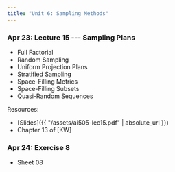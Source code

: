 ```yaml
---
title: "Unit 6: Sampling Methods" 
---
```



### Apr 23: Lecture 15 --- Sampling Plans

- Full Factorial
- Random Sampling
- Uniform Projection Plans
- Stratified Sampling
- Space-Filling Metrics
- Space-Filling Subsets
- Quasi-Random Sequences


Resources:

- [Slides]({{ "/assets/ai505-lec15.pdf" | absolute_url }})
- Chapter 13 of [KW]


<!--
### Apr 23: Lecture 14 --- Surrogate Models

- Fitting Surrogate Models
- Linear Models
- Basis Functions
- Fitting Noisy Objective Functions
- Model Selection
-->

### Apr 24: Exercise 8

- Sheet 08
